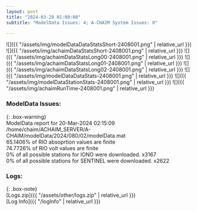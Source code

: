 ```yaml
---
layout: post
title: "2024-03-20 01:00:00"
subtitle: "ModelData Issues: 4; A-CHAIM System Issues: 0"

---
```


![]({{ "/assets/img/modelDataDataStatsShort-2408001.png" | relative_url }})
![]({{ "/assets/img/achaimDataStatsShort-2408001.png" | relative_url }})
![]({{ "/assets/img/achaimDataStatsLong00-2408001.png" | relative_url }})
![]({{ "/assets/img/achaimDataStatsLong01-2408001.png" | relative_url }})
![]({{ "/assets/img/achaimDataStatsLong02-2408001.png" | relative_url }})
![]({{ "/assets/img/modelDataDataStats-2408001.png" | relative_url }})
![]({{ "/assets/img/modelDataStationStats-2408001.png" | relative_url }})
![]({{ "/assets/img/achaimRunTime-2408001.png" | relative_url }})


### ModelData Issues:  
  
{: .box-warning}  
 ModelData report for 20-Mar-2024 02:15:09   
 /home/chaim/ACHAIM_SERVER/A-CHAIM/modelData/2024/080/02/modelData.mat   
 65.1406% of RIO absoprtion values are finite   
 74.7726% of RIO volt values are finite   
 0% of all possible stations for IONO were downloaded. x3167   
 0% of all possible stations for SENTINEL were downloaded. x2622   
  


### Logs:  
  
{: .box-note}  
[Logs.zip]({{ "/assets/other/logs.zip" | relative_url }})  
[Log Info]({{ "/logInfo" | relative_url }})  
